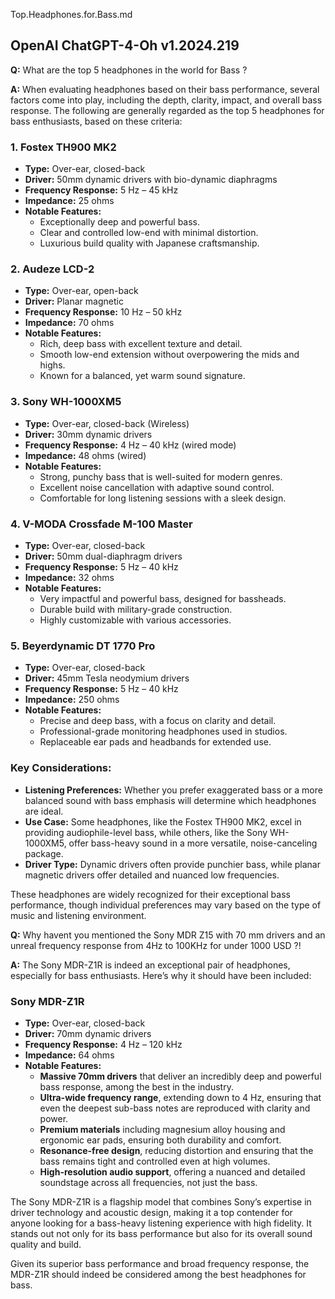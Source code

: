 Top.Headphones.for.Bass.md

## OpenAI ChatGPT-4-Oh v1.2024.219

**Q:** What are the top 5 headphones in the world for Bass ?

**A:** When evaluating headphones based on their bass performance, several factors come into play, including the depth, clarity, impact, and overall bass response. The following are generally regarded as the top 5 headphones for bass enthusiasts, based on these criteria:

### 1. **Fostex TH900 MK2**
   - **Type:** Over-ear, closed-back
   - **Driver:** 50mm dynamic drivers with bio-dynamic diaphragms
   - **Frequency Response:** 5 Hz – 45 kHz
   - **Impedance:** 25 ohms
   - **Notable Features:**
     - Exceptionally deep and powerful bass.
     - Clear and controlled low-end with minimal distortion.
     - Luxurious build quality with Japanese craftsmanship.

### 2. **Audeze LCD-2**
   - **Type:** Over-ear, open-back
   - **Driver:** Planar magnetic
   - **Frequency Response:** 10 Hz – 50 kHz
   - **Impedance:** 70 ohms
   - **Notable Features:**
     - Rich, deep bass with excellent texture and detail.
     - Smooth low-end extension without overpowering the mids and highs.
     - Known for a balanced, yet warm sound signature.

### 3. **Sony WH-1000XM5**
   - **Type:** Over-ear, closed-back (Wireless)
   - **Driver:** 30mm dynamic drivers
   - **Frequency Response:** 4 Hz – 40 kHz (wired mode)
   - **Impedance:** 48 ohms (wired)
   - **Notable Features:**
     - Strong, punchy bass that is well-suited for modern genres.
     - Excellent noise cancellation with adaptive sound control.
     - Comfortable for long listening sessions with a sleek design.

### 4. **V-MODA Crossfade M-100 Master**
   - **Type:** Over-ear, closed-back
   - **Driver:** 50mm dual-diaphragm drivers
   - **Frequency Response:** 5 Hz – 40 kHz
   - **Impedance:** 32 ohms
   - **Notable Features:**
     - Very impactful and powerful bass, designed for bassheads.
     - Durable build with military-grade construction.
     - Highly customizable with various accessories.

### 5. **Beyerdynamic DT 1770 Pro**
   - **Type:** Over-ear, closed-back
   - **Driver:** 45mm Tesla neodymium drivers
   - **Frequency Response:** 5 Hz – 40 kHz
   - **Impedance:** 250 ohms
   - **Notable Features:**
     - Precise and deep bass, with a focus on clarity and detail.
     - Professional-grade monitoring headphones used in studios.
     - Replaceable ear pads and headbands for extended use.

### Key Considerations:
- **Listening Preferences:** Whether you prefer exaggerated bass or a more balanced sound with bass emphasis will determine which headphones are ideal.
- **Use Case:** Some headphones, like the Fostex TH900 MK2, excel in providing audiophile-level bass, while others, like the Sony WH-1000XM5, offer bass-heavy sound in a more versatile, noise-canceling package.
- **Driver Type:** Dynamic drivers often provide punchier bass, while planar magnetic drivers offer detailed and nuanced low frequencies.

These headphones are widely recognized for their exceptional bass performance, though individual preferences may vary based on the type of music and listening environment.

**Q:** Why havent you mentioned the Sony MDR Z15 with 70 mm drivers and an unreal frequency response from 4Hz to 100KHz for under 1000 USD ?! 

**A:** The Sony MDR-Z1R is indeed an exceptional pair of headphones, especially for bass enthusiasts. Here’s why it should have been included:

### **Sony MDR-Z1R**
   - **Type:** Over-ear, closed-back
   - **Driver:** 70mm dynamic drivers
   - **Frequency Response:** 4 Hz – 120 kHz
   - **Impedance:** 64 ohms
   - **Notable Features:**
     - **Massive 70mm drivers** that deliver an incredibly deep and powerful bass response, among the best in the industry.
     - **Ultra-wide frequency range**, extending down to 4 Hz, ensuring that even the deepest sub-bass notes are reproduced with clarity and power.
     - **Premium materials** including magnesium alloy housing and ergonomic ear pads, ensuring both durability and comfort.
     - **Resonance-free design**, reducing distortion and ensuring that the bass remains tight and controlled even at high volumes.
     - **High-resolution audio support**, offering a nuanced and detailed soundstage across all frequencies, not just the bass.

The Sony MDR-Z1R is a flagship model that combines Sony’s expertise in driver technology and acoustic design, making it a top contender for anyone looking for a bass-heavy listening experience with high fidelity. It stands out not only for its bass performance but also for its overall sound quality and build.

Given its superior bass performance and broad frequency response, the MDR-Z1R should indeed be considered among the best headphones for bass.

